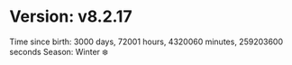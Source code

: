# Version: v8.2.17
Time since birth: 3000 days, 72001 hours, 4320060 minutes, 259203600 seconds
Season: Winter ❄️
